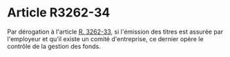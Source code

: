 # Article R3262-34

  
Par dérogation à l'article [R. 3262-33][1], si l'émission des titres est assurée par l'employeur et qu'il existe un comité d'entreprise, ce dernier opère le contrôle de la gestion des fonds.

 [1]: /affichCodeArticle.do?cidTexte=LEGITEXT000006072050&idArticle=LEGIARTI000018487653&dateTexte=&categorieLien=cid